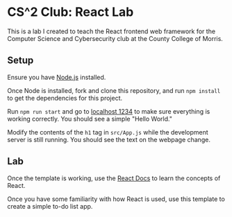 # CS^2 Club: React Lab

This is a lab I created to teach the React frontend web framework for the
Computer Science and Cybersecurity club at the County College of Morris.

## Setup

Ensure you have [Node.js](https://nodejs.org/en/download) installed.

Once Node is installed, fork and clone this repository, and run `npm install` to
get the dependencies for this project.

Run `npm run start` and go to [localhost 1234](http://localhost:1234) to make
sure everything is working correctly. You should see a simple "Hello World."

Modify the contents of the `h1` tag in `src/App.js` while the development server
is still running. You should see the text on the webpage change.

## Lab

Once the template is working, use the [React Docs](https://react.dev/learn) to
learn the concepts of React.

Once you have some familiarity with how React is used, use this template to
create a simple to-do list app.
